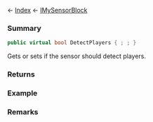 ← [Index](Api-Index) ← [IMySensorBlock](Sandbox.ModAPI.Ingame.IMySensorBlock)

### Summary

```csharp
public virtual bool DetectPlayers { ; ; }
```

Gets or sets if the sensor should detect players.

### Returns

### Example

### Remarks

